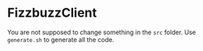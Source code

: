 # FizzbuzzClient
You are not supposed to change something in the `src` folder.
Use `generate.sh` to generate all the code.
